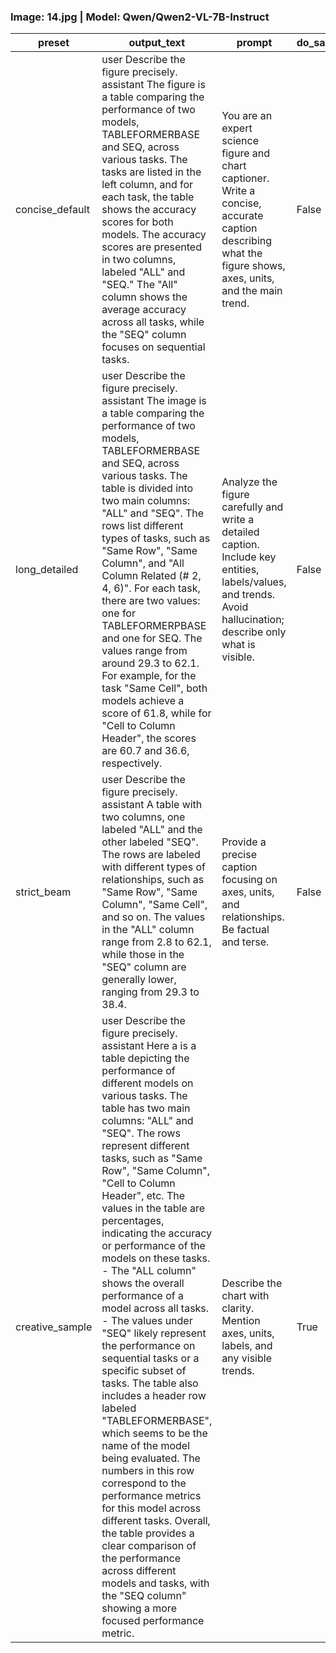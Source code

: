 ### Image: 14.jpg | Model: Qwen/Qwen2-VL-7B-Instruct

| preset | output_text | prompt | do_sample | max_new_tokens | no_repeat_ngram_size | num_beams | repetition_penalty | temperature | top_p |
| --- | --- | --- | --- | --- | --- | --- | --- | --- | --- |
| concise_default | user Describe the figure precisely. assistant The figure is a table comparing the performance of two models, TABLEFORMERBASE and SEQ, across various tasks. The tasks are listed in the left column, and for each task, the table shows the accuracy scores for both models. The accuracy scores are presented in two columns, labeled "ALL" and "SEQ." The "All" column shows the average accuracy across all tasks, while the "SEQ" column focuses on sequential tasks. | You are an expert science figure and chart captioner. Write a concise, accurate caption describing what the figure shows, axes, units, and the main trend. | False | 384 | 3 | 3 | 1.05 |  |  |
| long_detailed | user Describe the figure precisely. assistant The image is a table comparing the performance of two models, TABLEFORMERBASE and SEQ, across various tasks. The table is divided into two main columns: "ALL" and "SEQ". The rows list different types of tasks, such as "Same Row", "Same Column", and "All Column Related (# 2, 4, 6)". For each task, there are two values: one for TABLEFORMERPBASE and one for SEQ. The values range from around 29.3 to 62.1. For example, for the task "Same Cell", both models achieve a score of 61.8, while for "Cell to Column Header", the scores are 60.7 and 36.6, respectively. | Analyze the figure carefully and write a detailed caption. Include key entities, labels/values, and trends. Avoid hallucination; describe only what is visible. | False | 768 | 3 | 3 | 1.07 |  |  |
| strict_beam | user Describe the figure precisely. assistant A table with two columns, one labeled "ALL" and the other labeled "SEQ". The rows are labeled with different types of relationships, such as "Same Row", "Same Column", "Same Cell", and so on. The values in the "ALL" column range from 2.8 to 62.1, while those in the "SEQ" column are generally lower, ranging from 29.3 to 38.4. | Provide a precise caption focusing on axes, units, and relationships. Be factual and terse. | False | 512 | 4 | 5 | 1.1 |  |  |
| creative_sample | user Describe the figure precisely. assistant Here a is a table depicting the performance of different models on various tasks. The table has two main columns: "ALL" and "SEQ". The rows represent different tasks, such as "Same Row", "Same Column", "Cell to Column Header", etc. The values in the table are percentages, indicating the accuracy or performance of the models on these tasks.  - The "ALL column" shows the overall performance of a model across all tasks. - The values under "SEQ" likely represent the performance on sequential tasks or a specific subset of tasks.  The table also includes a header row labeled "TABLEFORMERBASE", which seems to be the name of the model being evaluated. The numbers in this row correspond to the performance metrics for this model across different tasks.  Overall, the table provides a clear comparison of the performance across different models and tasks, with the "SEQ column" showing a more focused performance metric. | Describe the chart with clarity. Mention axes, units, labels, and any visible trends. | True | 512 | 3 | 1 | 1.02 | 0.6 | 0.9 |
